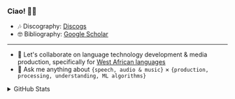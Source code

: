 ### Ciao! 👋🏾

<!--
**ruohoruotsi/ruohoruotsi** is a ✨ _special_ ✨ repository because its `README.md` (this file) appears on your GitHub profile.
![](https://github.com/ruohoruotsi/ruohoruotsi/blob/master/images/ad_header.png)
-->

- 🎶 Discography: [Discogs](https://www.discogs.com/artist/326567-Ruoho-Ruotsi)
- 🤓 Bibliography: [Google Scholar](https://scholar.google.com/citations?user=h1KyIt0AAAAJ&hl=en)


---
- 👯 Let's collaborate on language technology development & media production, specifically for [West African languages](https://github.com/Niger-Volta-LTI) 
- 💬 Ask me anything about `{speech, audio & music}` &times; `{production, processing, understanding, ML algorithms}`

<details>
<summary>GitHub Stats</summary>
<p align="center">
    <img alt = "GitHub Stats" src="https://github-readme-stats.vercel.app/api?username=ruohoruotsi&show_icons=true&hide=issues&icon_color=000000&hide_border=true&title_color=5391FE&text_color=555">
</p>
</details>

